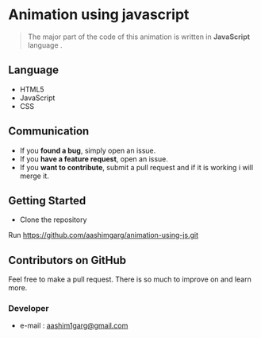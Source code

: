 # Animation using javascript



> The major part of the code of this animation is written in **JavaScript** language .


## Language

-   HTML5
-   JavaScript
-   CSS

## Communication

-   If you  **found a bug**, simply open an issue.
-   If you  **have a feature request**, open an issue.
-   If you  **want to contribute**, submit a pull request and if it is working i will merge it.


## Getting Started

-   Clone the repository

Run  https://github.com/aashimgarg/animation-using-js.git


## Contributors on GitHub

Feel free to make a pull request. There is so much to improve on and learn more.

### Developer
-   e-mail :  [aashim1garg@gmail.com](mailto:aashim1garg@gmail.com)



